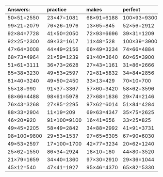 | Answers: | practice | makes | perfect | ! |
| :--- | :--- | :--- | :--- | :--- |
| 50×51=2550 | 23×47=1081 | 68×91=6188 | 100×93=9300 | 69×69=4761 | 
| 99×21=2079 | 76×26=1976 | 13×65=845 | 52×56=2912 | 63×22=1386 | 
| 92×84=7728 | 41×50=2050 | 72×93=6696 | 39×31=1209 | 55×71=3905 | 
| 92×25=2300 | 49×33=1617 | 11×48=528 | 100×39=3900 | 44×79=3476 | 
| 47×64=3008 | 44×49=2156 | 66×49=3234 | 74×66=4884 | 99×69=6831 | 
| 68×73=4964 | 21×59=1239 | 91×40=3640 | 60×65=3900 | 11×34=374 | 
| 51×61=3111 | 36×73=2628 | 27×43=1161 | 31×86=2666 | 41×58=2378 | 
| 85×38=3230 | 49×53=2597 | 72×81=5832 | 34×84=2856 | 23×46=1058 | 
| 81×40=3240 | 49×50=2450 | 33×13=429 | 70×10=700 | 10×52=520 | 
| 55×18=990 | 91×37=3367 | 57×60=3420 | 58×62=3596 | 43×99=4257 | 
| 68×66=4488 | 98×61=5978 | 27×68=1836 | 29×74=2146 | 42×31=1302 | 
| 76×43=3268 | 27×85=2295 | 97×62=6014 | 51×84=4284 | 81×34=2754 | 
| 88×33=2904 | 11×19=209 | 69×63=4347 | 35×75=2625 | 50×46=2300 | 
| 46×20=920 | 91×100=9100 | 16×41=656 | 33×25=825 | 99×92=9108 | 
| 49×45=2205 | 58×49=2842 | 34×88=2992 | 41×91=3731 | 40×19=760 | 
| 98×100=9800 | 29×53=1537 | 97×65=6305 | 67×90=6030 | 12×59=708 | 
| 49×53=2597 | 17×100=1700 | 42×77=3234 | 20×62=1240 | 42×55=2310 | 
| 25×62=1550 | 86×34=2924 | 18×10=180 | 44×80=3520 | 26×50=1300 | 
| 21×79=1659 | 34×40=1360 | 97×30=2910 | 29×36=1044 | 25×100=2500 | 
| 45×12=540 | 47×41=1927 | 95×46=4370 | 65×82=5330 | 59×30=1770 | 
